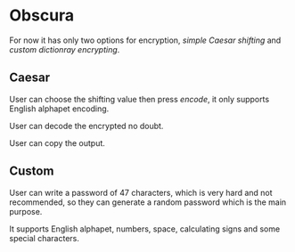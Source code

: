 # Obscura

For now it has only two options for encryption, *simple Caesar shifting* and *custom dictionray encrypting*.

## Caesar

User can choose the shifting value then press _encode_, it only supports English alphapet encoding.

User can decode the encrypted no doubt.

User can copy the output.

## Custom

User can write a password of 47 characters, which is very hard and not recommended, so they can generate a random password which is the main purpose.

It supports English alphapet, numbers, space, calculating signs and some special characters.
